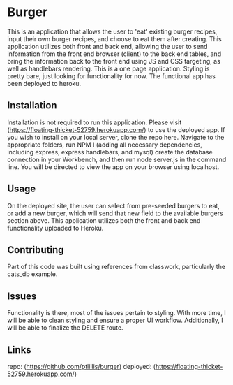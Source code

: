 # Burger

This is an application that allows the user to 'eat' existing burger recipes, input their own burger recipes, and choose to eat them after creating. This application utilizes both front and back end, allowing the user to send information from the front end browser (client) to the back end tables, and bring the information back to the front end using JS and CSS targeting, as well as handlebars rendering. This is a one page application. Styling is pretty bare, just looking for functionality for now. The functional app has been deployed to heroku.

## Installation

Installation is not required to run this application. Please visit (https://floating-thicket-52759.herokuapp.com/) to use the deployed app. If you wish to install on your local server, clone the repo here. Navigate to the appropriate folders, run NPM I (adding all necessary dependencies, including express, express handlebars, and mysql) create the database connection in your Workbench, and then run node server.js in the command line. You will be directed to view the app on your browser using localhost.

## Usage

On the deployed site, the user can select from pre-seeded burgers to eat, or add a new burger, which will send that new field to the available burgers section above. This application utilizes both the front and back end functionality uploaded to Heroku.

## Contributing
Part of this code was built using references from classwork, particularly the cats_db example.

## Issues

Functionality is there, most of the issues pertain to styling. With more time, I will be able to clean styling and ensure a proper UI workflow. Additionally, I will be able to finalize the DELETE route.

## Links

repo: (https://github.com/ptlillis/burger)
deployed: (https://floating-thicket-52759.herokuapp.com/)
